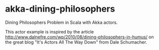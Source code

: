 akka-dining-philosophers
========================

Dining Philosophers Problem in Scala with Akka actors.

This actor example is inspired by the article http://www.dalnefre.com/wp/2010/08/dining-philosophers-in-humus/
on the great blog "It's Actors All The Way Down" from Dale Schumacher.

